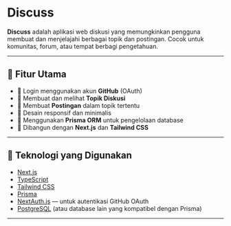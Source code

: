# Discuss

**Discuss** adalah aplikasi web diskusi yang memungkinkan pengguna membuat dan menjelajahi berbagai topik dan postingan. Cocok untuk komunitas, forum, atau tempat berbagi pengetahuan.

---

## 🚀 Fitur Utama

- 🔹 Login menggunakan akun **GitHub** (OAuth)
- 🔹 Membuat dan melihat **Topik Diskusi**
- 🔹 Membuat **Postingan** dalam topik tertentu
- 🔹 Desain responsif dan minimalis
- 🔹 Menggunakan **Prisma ORM** untuk pengelolaan database
- 🔹 Dibangun dengan **Next.js** dan **Tailwind CSS**

---

## 🧰 Teknologi yang Digunakan

- [Next.js](https://nextjs.org/)
- [TypeScript](https://www.typescriptlang.org/)
- [Tailwind CSS](https://tailwindcss.com/)
- [Prisma](https://www.prisma.io/)
- [NextAuth.js](https://next-auth.js.org/) — untuk autentikasi GitHub OAuth
- [PostgreSQL](https://www.postgresql.org/) (atau database lain yang kompatibel dengan Prisma)

---
